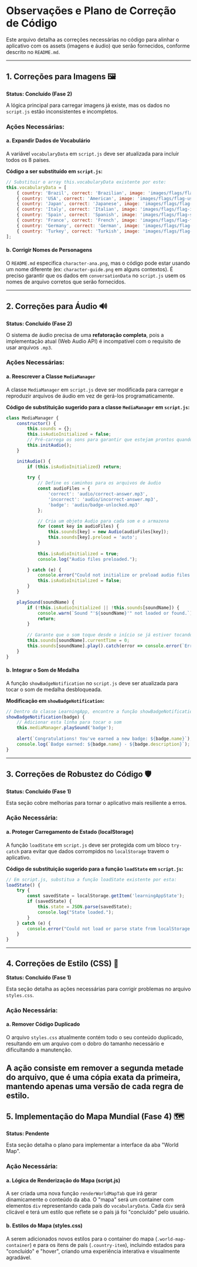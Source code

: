 # Observações e Plano de Correção de Código

Este arquivo detalha as correções necessárias no código para alinhar o aplicativo com os assets (imagens e áudio) que serão fornecidos, conforme descrito no `README.md`.

---

## 1. Correções para Imagens 🖼️
**Status: Concluído (Fase 2)**

A lógica principal para carregar imagens já existe, mas os dados no `script.js` estão inconsistentes e incompletos.

### Ações Necessárias:

#### a. Expandir Dados de Vocabulário

A variável `vocabularyData` em `script.js` deve ser atualizada para incluir todos os 8 países.

**Código a ser substituído em `script.js`:**

```javascript
// Substituir o array this.vocabularyData existente por este:
this.vocabularyData = [
    { country: 'Brazil', correct: 'Brazilian', image: 'images/flags/flag-brazil.png' },
    { country: 'USA', correct: 'American', image: 'images/flags/flag-usa.png' },
    { country: 'Japan', correct: 'Japanese', image: 'images/flags/flag-japan.png' },
    { country: 'Italy', correct: 'Italian', image: 'images/flags/flag-italy.png' },
    { country: 'Spain', correct: 'Spanish', image: 'images/flags/flag-spain.png' },
    { country: 'France', correct: 'French', image: 'images/flags/flag-france.png' },
    { country: 'Germany', correct: 'German', image: 'images/flags/flag-germany.png' },
    { country: 'Turkey', correct: 'Turkish', image: 'images/flags/flag-turkey.png' }
];
```

#### b. Corrigir Nomes de Personagens

O `README.md` especifica `character-ana.png`, mas o código pode estar usando um nome diferente (ex: `character-guide.png` em alguns contextos). É preciso garantir que os dados em `conversationData` no `script.js` usem os nomes de arquivo corretos que serão fornecidos.

---

## 2. Correções para Áudio 🔊
**Status: Concluído (Fase 2)**

O sistema de áudio precisa de uma **refatoração completa**, pois a implementação atual (Web Audio API) é incompatível com o requisito de usar arquivos `.mp3`.

### Ações Necessárias:

#### a. Reescrever a Classe `MediaManager`

A classe `MediaManager` em `script.js` deve ser modificada para carregar e reproduzir arquivos de áudio em vez de gerá-los programaticamente.

**Código de substituição sugerido para a classe `MediaManager` em `script.js`:**

```javascript
class MediaManager {
    constructor() {
        this.sounds = {};
        this.isAudioInitialized = false;
        // Pré-carrega os sons para garantir que estejam prontos quando forem tocados.
        this.initAudio();
    }

    initAudio() {
        if (this.isAudioInitialized) return;
        
        try {
            // Define os caminhos para os arquivos de áudio
            const audioFiles = {
                'correct': 'audio/correct-answer.mp3',
                'incorrect': 'audio/incorrect-answer.mp3',
                'badge': 'audio/badge-unlocked.mp3'
            };

            // Cria um objeto Audio para cada som e o armazena
            for (const key in audioFiles) {
                this.sounds[key] = new Audio(audioFiles[key]);
                this.sounds[key].preload = 'auto';
            }
            
            this.isAudioInitialized = true;
            console.log("Audio files preloaded.");

        } catch (e) {
            console.error("Could not initialize or preload audio files.", e);
            this.isAudioInitialized = false;
        }
    }

    playSound(soundName) {
        if (!this.isAudioInitialized || !this.sounds[soundName]) {
            console.warn(`Sound "'${soundName}'" not loaded or found.`);
            return;
        }
        
        // Garante que o som toque desde o início se já estiver tocando
        this.sounds[soundName].currentTime = 0;
        this.sounds[soundName].play().catch(error => console.error(`Error playing sound: ${soundName}`, error));
    }
}
```

#### b. Integrar o Som de Medalha

A função `showBadgeNotification` no `script.js` deve ser atualizada para tocar o som de medalha desbloqueada.

**Modificação em `showBadgeNotification`:**

```javascript
// Dentro da classe LearningApp, encontre a função showBadgeNotification
showBadgeNotification(badge) {
    // Adicionar esta linha para tocar o som
    this.mediaManager.playSound('badge'); 
    
    alert(`Congratulations! You've earned a new badge: ${badge.name}`);
    console.log(`Badge earned: ${badge.name} - ${badge.description}`);
}
```
---

## 3. Correções de Robustez do Código 🛡️
**Status: Concluído (Fase 1)**

Esta seção cobre melhorias para tornar o aplicativo mais resiliente a erros.

### Ação Necessária:

#### a. Proteger Carregamento de Estado (localStorage)

A função `loadState` em `script.js` deve ser protegida com um bloco `try-catch` para evitar que dados corrompidos no `localStorage` travem o aplicativo.

**Código de substituição sugerido para a função `loadState` em `script.js`:**

```javascript
// Em script.js, substitua a função loadState existente por esta:
loadState() {
    try {
        const savedState = localStorage.getItem('learningAppState');
        if (savedState) {
            this.state = JSON.parse(savedState);
            console.log("State loaded.");
        }
    } catch (e) {
        console.error("Could not load or parse state from localStorage. Starting fresh.", e);
    }
}
```
---

## 4. Correções de Estilo (CSS) 🎨
**Status: Concluído (Fase 1)**

Esta seção detalha as ações necessárias para corrigir problemas no arquivo `styles.css`.

### Ação Necessária:

#### a. Remover Código Duplicado

O arquivo `styles.css` atualmente contém todo o seu conteúdo duplicado, resultando em um arquivo com o dobro do tamanho necessário e dificultando a manutenção.

A ação consiste em **remover a segunda metade do arquivo**, que é uma cópia exata da primeira, mantendo apenas uma versão de cada regra de estilo.
---

## 5. Implementação do Mapa Mundial (Fase 4) 🗺️
**Status: Pendente**

Esta seção detalha o plano para implementar a interface da aba "World Map".

### Ação Necessária:

#### a. Lógica de Renderização do Mapa (script.js)
A ser criada uma nova função `renderWorldMapTab` que irá gerar dinamicamente o conteúdo da aba. O "mapa" será um container com elementos `div` representando cada país do `vocabularyData`. Cada `div` será clicável e terá um estilo que reflete se o país já foi "concluído" pelo usuário.

#### b. Estilos do Mapa (styles.css)
A serem adicionados novos estilos para o container do mapa (`.world-map-container`) e para os itens de país (`.country-item`), incluindo estados para "concluído" e "hover", criando uma experiência interativa e visualmente agradável.